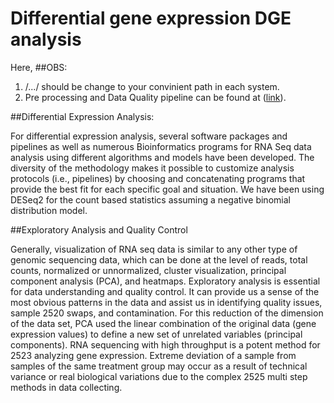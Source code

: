 # Differential gene expression DGE analysis
Here, 
##OBS:

1. /.../ should be change to your convinient path in each system.
2. Pre processing and Data Quality pipeline can be found at ([link](https://github.com/shahab178/NGS_illumina)).

##Differential Expression Analysis:

For differential expression analysis, several software packages and pipelines as well as
numerous Bioinformatics programs for RNA Seq data analysis using different algorithms and
models have been developed. The diversity of the methodology makes it possible to customize
analysis protocols (i.e., pipelines) by choosing and concatenating programs that provide the
best fit for each specific goal and situation. We have been using DESeq2 for the count based 
statistics assuming a negative binomial distribution model.

##Exploratory Analysis and Quality Control

Generally, visualization of RNA seq data is similar to any other type of genomic
sequencing data, which can be done at the level of reads, total counts, normalized or unnormalized,
cluster visualization, principal component analysis (PCA), and heatmaps.
Exploratory analysis is essential for data understanding and quality control.
It can provide us a sense of the most obvious patterns in the data and assist
us in identifying quality issues, sample 2520 swaps, and contamination. For this
reduction of the dimension of the data set, PCA used the linear combination of the
original data (gene expression values) to define a new set of unrelated variables (principal components).
RNA sequencing with high throughput is a potent method for 2523 analyzing gene expression.
Extreme deviation of a sample from samples of the same treatment group may occur as a result
of technical variance or real biological variations due to the complex 2525 multi step methods in data collecting.

